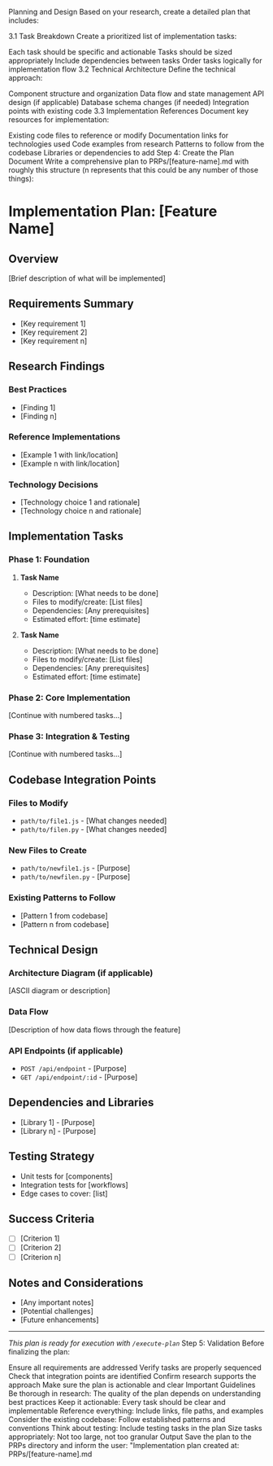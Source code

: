  Planning and Design
Based on your research, create a detailed plan that includes:

3.1 Task Breakdown
Create a prioritized list of implementation tasks:

Each task should be specific and actionable
Tasks should be sized appropriately
Include dependencies between tasks
Order tasks logically for implementation flow
3.2 Technical Architecture
Define the technical approach:

Component structure and organization
Data flow and state management
API design (if applicable)
Database schema changes (if needed)
Integration points with existing code
3.3 Implementation References
Document key resources for implementation:

Existing code files to reference or modify
Documentation links for technologies used
Code examples from research
Patterns to follow from the codebase
Libraries or dependencies to add
Step 4: Create the Plan Document
Write a comprehensive plan to PRPs/[feature-name].md with roughly this structure (n represents that this could be any number of those things):

# Implementation Plan: [Feature Name]

## Overview
[Brief description of what will be implemented]

## Requirements Summary
- [Key requirement 1]
- [Key requirement 2]
- [Key requirement n]

## Research Findings
### Best Practices
- [Finding 1]
- [Finding n]

### Reference Implementations
- [Example 1 with link/location]
- [Example n with link/location]

### Technology Decisions
- [Technology choice 1 and rationale]
- [Technology choice n and rationale]

## Implementation Tasks

### Phase 1: Foundation
1. **Task Name**
   - Description: [What needs to be done]
   - Files to modify/create: [List files]
   - Dependencies: [Any prerequisites]
   - Estimated effort: [time estimate]

2. **Task Name**
   - Description: [What needs to be done]
   - Files to modify/create: [List files]
   - Dependencies: [Any prerequisites]
   - Estimated effort: [time estimate]

### Phase 2: Core Implementation
[Continue with numbered tasks...]

### Phase 3: Integration & Testing
[Continue with numbered tasks...]

## Codebase Integration Points
### Files to Modify
- `path/to/file1.js` - [What changes needed]
- `path/to/filen.py` - [What changes needed]

### New Files to Create
- `path/to/newfile1.js` - [Purpose]
- `path/to/newfilen.py` - [Purpose]

### Existing Patterns to Follow
- [Pattern 1 from codebase]
- [Pattern n from codebase]

## Technical Design

### Architecture Diagram (if applicable)
[ASCII diagram or description]


### Data Flow
[Description of how data flows through the feature]

### API Endpoints (if applicable)
- `POST /api/endpoint` - [Purpose]
- `GET /api/endpoint/:id` - [Purpose]

## Dependencies and Libraries
- [Library 1] - [Purpose]
- [Library n] - [Purpose]

## Testing Strategy
- Unit tests for [components]
- Integration tests for [workflows]
- Edge cases to cover: [list]

## Success Criteria
- [ ] [Criterion 1]
- [ ] [Criterion 2]
- [ ] [Criterion n]

## Notes and Considerations
- [Any important notes]
- [Potential challenges]
- [Future enhancements]

---
*This plan is ready for execution with `/execute-plan`*
Step 5: Validation
Before finalizing the plan:

Ensure all requirements are addressed
Verify tasks are properly sequenced
Check that integration points are identified
Confirm research supports the approach
Make sure the plan is actionable and clear
Important Guidelines
Be thorough in research: The quality of the plan depends on understanding best practices
Keep it actionable: Every task should be clear and implementable
Reference everything: Include links, file paths, and examples
Consider the existing codebase: Follow established patterns and conventions
Think about testing: Include testing tasks in the plan
Size tasks appropriately: Not too large, not too granular
Output
Save the plan to the PRPs directory and inform the user: "Implementation plan created at: PRPs/[feature-name].md